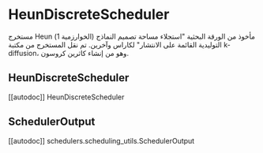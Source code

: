 # HeunDiscreteScheduler

مستخرج Heun (الخوارزمية 1) مأخوذ من الورقة البحثية "استجلاء مساحة تصميم النماذج التوليدية القائمة على الانتشار" لكاراس وآخرين. تم نقل المستخرج من مكتبة k-diffusion، وهو من إنشاء كاثرين كروسون.

## HeunDiscreteScheduler

[[autodoc]] HeunDiscreteScheduler

## SchedulerOutput

[[autodoc]] schedulers.scheduling_utils.SchedulerOutput
